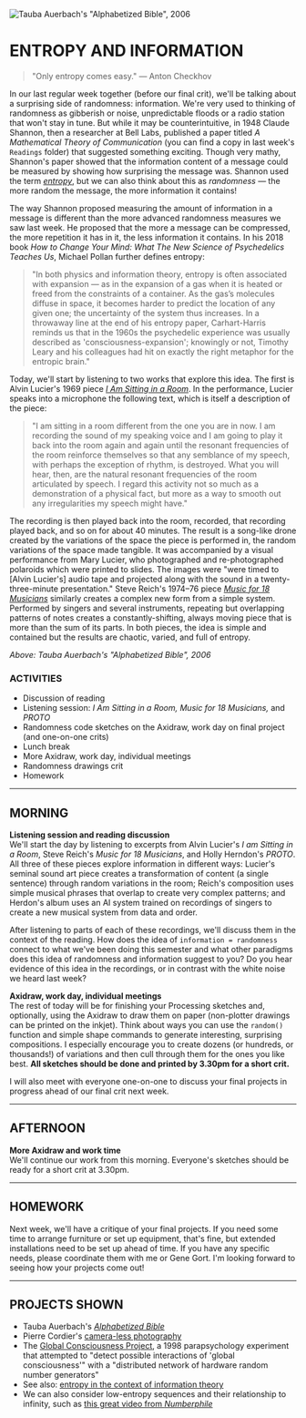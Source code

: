 ![Tauba Auerbach's "Alphabetized Bible", 2006](https://raw.githubusercontent.com/jeffThompson/ChanceAndRandomness/master/ImagesAndMedia/Week06-EntropyAndInformation/TaubaAuerbach-AlphabetizedBible-2006-TwoUp.jpg)

# ENTROPY AND INFORMATION

> "Only entropy comes easy." — Anton Checkhov  

In our last regular week together (before our final crit), we'll be talking about a surprising side of randomness: information. We're very used to thinking of randomness as gibberish or noise, unpredictable floods or a radio station that won't stay in tune. But while it may be counterintuitive, in 1948 Claude Shannon, then a researcher at Bell Labs, published a paper titled *A Mathematical Theory of Communication* (you can find a copy in last week's `Readings` folder) that suggested something exciting. Though very mathy, Shannon's paper showed that the information content of a message could be measured by showing how surprising the message was. Shannon used the term [*entropy*](https://en.wikipedia.org/wiki/Entropy_(information_theory)), but we can also think about this as *randomness* — the more random the message, the more information it contains!

The way Shannon proposed measuring the amount of information in a message is different than the more advanced randomness measures we saw last week. He proposed that the more a message can be compressed, the more repetition it has in it, the less information it contains. In his 2018 book *How to Change Your Mind: What The New Science of Psychedelics Teaches Us*, Michael Pollan further defines entropy:  

> "In both physics and information theory, entropy is often associated with expansion — as in the expansion of a gas when it is heated or freed from the constraints of a container. As the gas’s molecules diffuse in space, it becomes harder to predict the location of any given one; the uncertainty of the system thus increases. In a throwaway line at the end of his entropy paper, Carhart-Harris reminds us that in the 1960s the psychedelic experience was usually described as 'consciousness-expansion'; knowingly or not, Timothy Leary and his colleagues had hit on exactly the right metaphor for the entropic brain."

Today, we'll start by listening to two works that explore this idea. The first is Alvin Lucier's 1969 piece [*I Am Sitting in a Room*](https://en.wikipedia.org/wiki/I_Am_Sitting_in_a_Room). In the performance, Lucier speaks into a microphone the following text, which is itself a description of the piece:  

> "I am sitting in a room different from the one you are in now. I am recording the sound of my speaking voice and I am going to play it back into the room again and again until the resonant frequencies of the room reinforce themselves so that any semblance of my speech, with perhaps the exception of rhythm, is destroyed. What you will hear, then, are the natural resonant frequencies of the room articulated by speech. I regard this activity not so much as a demonstration of a physical fact, but more as a way to smooth out any irregularities my speech might have."

The recording is then played back into the room, recorded, that recording played back, and so on for about 40 minutes. The result is a song-like drone created by the variations of the space the piece is performed in, the random variations of the space made tangible. It was accompanied by a visual performance from Mary Lucier, who photographed and re-photographed polaroids which were printed to slides. The images were "were timed to [Alvin Lucier's] audio tape and projected along with the sound in a twenty-three-minute presentation." Steve Reich's 1974–76 piece [*Music for 18 Musicians*](https://en.wikipedia.org/wiki/Music_for_18_Musicians) similarly creates a complex new form from a simple system. Performed by singers and several instruments, repeating but overlapping patterns of notes creates a constantly-shifting, always moving piece that is more than the sum of its parts. In both pieces, the idea is simple and contained but the results are chaotic, varied, and full of entropy.

*Above: Tauba Auerbach's "Alphabetized Bible", 2006*  


### ACTIVITIES  
- Discussion of reading  
- Listening session: *I Am Sitting in a Room,* *Music for 18 Musicians,* and *PROTO*  
- Randomness code sketches on the Axidraw, work day on final project (and one-on-one crits)  
- Lunch break  
- More Axidraw, work day, individual meetings  
- Randomness drawings crit  
- Homework  


<hr>


## MORNING  
**Listening session and reading discussion**  
We'll start the day by listening to excerpts from Alvin Lucier's *I am Sitting in a Room*, Steve Reich's *Music for 18 Musicians*, and Holly Herndon's *PROTO*. All three of these pieces explore information in different ways: Lucier's seminal sound art piece creates a transformation of content (a single sentence) through random variations in the room; Reich's composition uses simple musical phrases that overlap to create very complex patterns; and Herdon's album uses an AI system trained on recordings of singers to create a new musical system from data and order. 

After listening to parts of each of these recordings, we'll discuss them in the context of the reading. How does the idea of `information = randomness` connect to what we've been doing this semester and what other paradigms does this idea of randomness and information suggest to you? Do you hear evidence of this idea in the recordings, or in contrast with the white noise we heard last week?


**Axidraw, work day, individual meetings**  
The rest of today will be for finishing your Processing sketches and, optionally, using the Axidraw to draw them on paper (non-plotter drawings can be printed on the inkjet). Think about ways you can use the `random()` function and simple shape commands to generate interesting, surprising compositions. I especially encourage you to create dozens (or hundreds, or thousands!) of variations and then cull through them for the ones you like best. **All sketches should be done and printed by 3.30pm for a short crit.**

I will also meet with everyone one-on-one to discuss your final projects in progress ahead of our final crit next week.


<hr>


## AFTERNOON  
**More Axidraw and work time**  
We'll continue our work from this morning. Everyone's sketches should be ready for a short crit at 3.30pm.

<hr>


## HOMEWORK  
Next week, we'll have a critique of your final projects. If you need some time to arrange furniture or set up equipment, that's fine, but extended installations need to be set up ahead of time. If you have any specific needs, please coordinate them with me or Gene Gort. I'm looking forward to seeing how your projects come out!


<hr>


## PROJECTS SHOWN  
- Tauba Auerbach's [*Alphabetized Bible*](http://www.taubaauerbach.com/view.php?id=73)  
- Pierre Cordier's [camera-less photography](https://www.youtube.com/watch?v=GgAareEne3s&index=12&list=WL)  
- The [Global Consciousness Project](https://en.wikipedia.org/wiki/Global_Consciousness_Project), a 1998 parapsychology experiment that attempted to "detect possible interactions of 'global consciousness'" with a "distributed network of hardware random number generators"  
- See also: [entropy in the context of information theory](https://en.wikipedia.org/wiki/Entropy_in_thermodynamics_and_information_theory)  
- We can also consider low-entropy sequences and their relationship to infinity, such as [this great video from *Numberphile*](https://www.youtube.com/watch?v=Jwtn5_d2YCs)  


